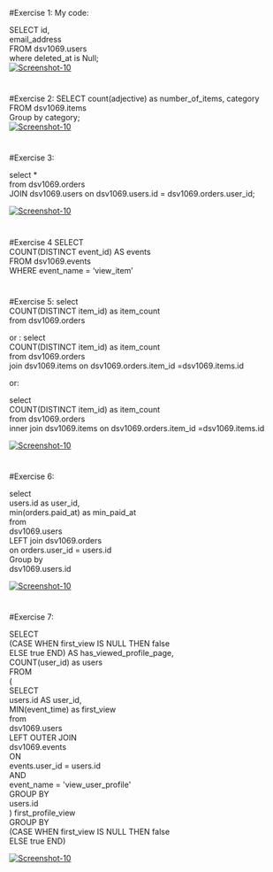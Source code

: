
#Exercise 1:
My code: 

SELECT id,\
email_address\
FROM dsv1069.users\
where deleted_at is Null;\
<a href="https://image.prntscr.com/image/cPzcLozrR8ah9K9CElX88w.png"><img src="https://image.prntscr.com/image/cPzcLozrR8ah9K9CElX88w.png" alt="Screenshot-10" border="0"></a>

#
#Exercise 2:
SELECT  count(adjective) as number_of_items, category\
FROM dsv1069.items\
Group by category;\
<a href="https://image.prntscr.com/image/DdYrDWMQSiS0e23VwrQoaw.png"><img src="https://image.prntscr.com/image/DdYrDWMQSiS0e23VwrQoaw.png" alt="Screenshot-10" border="0"></a>


#
#Exercise 3:

select * \
from  dsv1069.orders \
JOIN dsv1069.users on dsv1069.users.id = dsv1069.orders.user_id;

<a href="https://image.prntscr.com/image/QNQz3vmbSFOFroJ1wdGKIw.png"><img src="https://image.prntscr.com/image/QNQz3vmbSFOFroJ1wdGKIw.png" alt="Screenshot-10" border="0"></a>
#
#Exercise 4
SELECT\
COUNT(DISTINCT event_id) AS events\
FROM dsv1069.events\
WHERE event_name = ‘view_item’
#
#Exercise 5:
select \
COUNT(DISTINCT item_id) as item_count\
from dsv1069.orders


or : 
select \
COUNT(DISTINCT item_id) as item_count\
from dsv1069.orders\
join dsv1069.items on dsv1069.orders.item_id =dsv1069.items.id

or: 

select \
COUNT(DISTINCT item_id) as item_count\
from dsv1069.orders\
inner join dsv1069.items on dsv1069.orders.item_id =dsv1069.items.id


<a href="https://image.prntscr.com/image/rhqaQA2wSZCjDLIuDIjwbw.png"><img src="https://image.prntscr.com/image/rhqaQA2wSZCjDLIuDIjwbw.png" alt="Screenshot-10" border="0"></a>
#
#Exercise 6:

select \
users.id as user_id,\
min(orders.paid_at) as min_paid_at\
from \
dsv1069.users\
LEFT join dsv1069.orders\
on orders.user_id = users.id \
Group by \
dsv1069.users.id  

<a href="https://image.prntscr.com/image/g-w5zh3uQMO68taO4FMBLw.png"><img src="https://image.prntscr.com/image/g-w5zh3uQMO68taO4FMBLw.png" alt="Screenshot-10" border="0"></a>
#
#Exercise 7:

SELECT \
(CASE WHEN first_view IS NULL THEN false\
    ELSE true END) AS has_viewed_profile_page,\
COUNT(user_id) as users\
FROM \
  (\
  SELECT \
    users.id AS user_id,\
    MIN(event_time) as first_view\
  from \
    dsv1069.users\
  LEFT OUTER JOIN \
    dsv1069.events\
  ON \
    events.user_id = users.id \
  AND \
   event_name = 'view_user_profile'\
   GROUP BY \
    users.id\
    ) first_profile_view\
  GROUP BY \
    (CASE WHEN first_view IS NULL THEN false\
    ELSE true END)
    
<a href="https://image.prntscr.com/image/PulnDAY0RfKYL5nQFj56ZA.png"><img src="https://image.prntscr.com/image/PulnDAY0RfKYL5nQFj56ZA.png" alt="Screenshot-10" border="0"></a>
